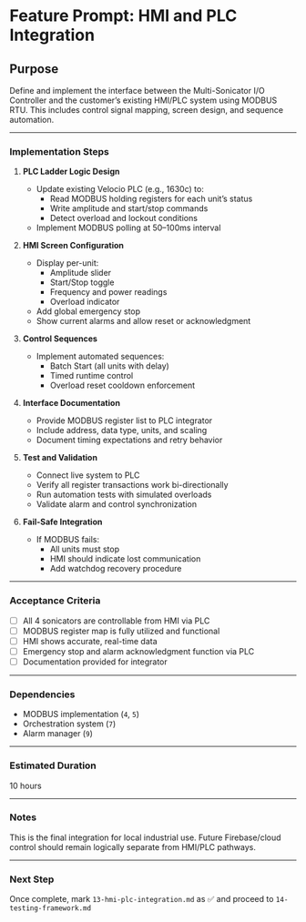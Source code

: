 # Feature Prompt: HMI and PLC Integration

## Purpose

Define and implement the interface between the Multi-Sonicator I/O Controller and the customer’s existing HMI/PLC system using MODBUS RTU. This includes control signal mapping, screen design, and sequence automation.

---

### Implementation Steps

1. **PLC Ladder Logic Design**
   - Update existing Velocio PLC (e.g., 1630c) to:
     - Read MODBUS holding registers for each unit’s status
     - Write amplitude and start/stop commands
     - Detect overload and lockout conditions
   - Implement MODBUS polling at 50–100ms interval

2. **HMI Screen Configuration**
   - Display per-unit:
     - Amplitude slider
     - Start/Stop toggle
     - Frequency and power readings
     - Overload indicator
   - Add global emergency stop
   - Show current alarms and allow reset or acknowledgment

3. **Control Sequences**
   - Implement automated sequences:
     - Batch Start (all units with delay)
     - Timed runtime control
     - Overload reset cooldown enforcement

4. **Interface Documentation**
   - Provide MODBUS register list to PLC integrator
   - Include address, data type, units, and scaling
   - Document timing expectations and retry behavior

5. **Test and Validation**
   - Connect live system to PLC
   - Verify all register transactions work bi-directionally
   - Run automation tests with simulated overloads
   - Validate alarm and control synchronization

6. **Fail-Safe Integration**
   - If MODBUS fails:
     - All units must stop
     - HMI should indicate lost communication
     - Add watchdog recovery procedure

---

### Acceptance Criteria

- [ ] All 4 sonicators are controllable from HMI via PLC
- [ ] MODBUS register map is fully utilized and functional
- [ ] HMI shows accurate, real-time data
- [ ] Emergency stop and alarm acknowledgment function via PLC
- [ ] Documentation provided for integrator

---

### Dependencies

- MODBUS implementation (`4`, `5`)
- Orchestration system (`7`)
- Alarm manager (`9`)

---

### Estimated Duration

10 hours

---

### Notes

This is the final integration for local industrial use. Future Firebase/cloud control should remain logically separate from HMI/PLC pathways.

---

### Next Step

Once complete, mark `13-hmi-plc-integration.md` as ✅ and proceed to `14-testing-framework.md`
